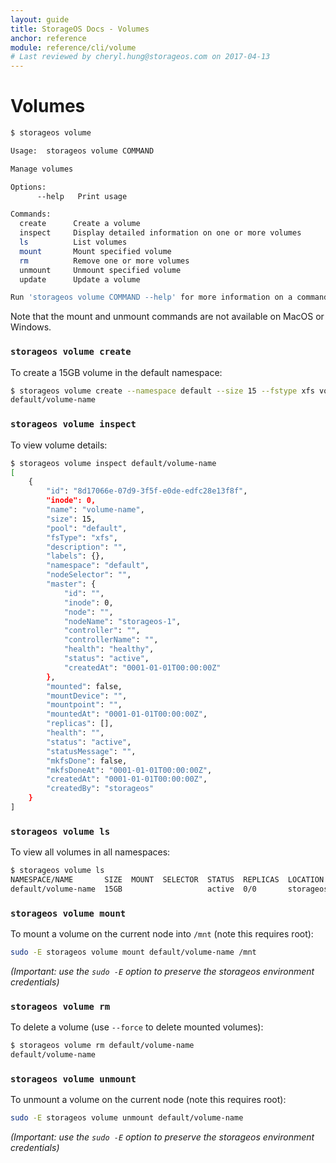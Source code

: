 ```yaml
---
layout: guide
title: StorageOS Docs - Volumes
anchor: reference
module: reference/cli/volume
# Last reviewed by cheryl.hung@storageos.com on 2017-04-13
---
```


# Volumes

```bash
$ storageos volume

Usage:  storageos volume COMMAND

Manage volumes

Options:
      --help   Print usage

Commands:
  create      Create a volume
  inspect     Display detailed information on one or more volumes
  ls          List volumes
  mount       Mount specified volume
  rm          Remove one or more volumes
  unmount     Unmount specified volume
  update      Update a volume

Run 'storageos volume COMMAND --help' for more information on a command.
```

Note that the mount and unmount commands are not available on MacOS or Windows.

### `storageos volume create`

To create a 15GB volume in the default namespace:

```bash
$ storageos volume create --namespace default --size 15 --fstype xfs volume-name
default/volume-name
```

### `storageos volume inspect`

To view volume details:

```bash
$ storageos volume inspect default/volume-name
[
    {
        "id": "8d17066e-07d9-3f5f-e0de-edfc28e13f8f",
        "inode": 0,
        "name": "volume-name",
        "size": 15,
        "pool": "default",
        "fsType": "xfs",
        "description": "",
        "labels": {},
        "namespace": "default",
        "nodeSelector": "",
        "master": {
            "id": "",
            "inode": 0,
            "node": "",
            "nodeName": "storageos-1",
            "controller": "",
            "controllerName": "",
            "health": "healthy",
            "status": "active",
            "createdAt": "0001-01-01T00:00:00Z"
        },
        "mounted": false,
        "mountDevice": "",
        "mountpoint": "",
        "mountedAt": "0001-01-01T00:00:00Z",
        "replicas": [],
        "health": "",
        "status": "active",
        "statusMessage": "",
        "mkfsDone": false,
        "mkfsDoneAt": "0001-01-01T00:00:00Z",
        "createdAt": "0001-01-01T00:00:00Z",
        "createdBy": "storageos"
    }
]
```

### `storageos volume ls`

To view all volumes in all namespaces:

```bash
$ storageos volume ls
NAMESPACE/NAME       SIZE  MOUNT  SELECTOR  STATUS  REPLICAS  LOCATION
default/volume-name  15GB                   active  0/0       storageos-1 (healthy)
```

### `storageos volume mount`

To mount a volume on the current node into `/mnt` (note this requires root):

```bash
sudo -E storageos volume mount default/volume-name /mnt
```

_(Important: use the `sudo -E` option to preserve the storageos environment credentials)_

### `storageos volume rm`

To delete a volume (use `--force` to delete mounted volumes):

```bash
$ storageos volume rm default/volume-name
default/volume-name
```

### `storageos volume unmount`

To unmount a volume on the current node (note this requires root):

```bash
sudo -E storageos volume unmount default/volume-name
```

_(Important: use the `sudo -E` option to preserve the storageos environment credentials)_

